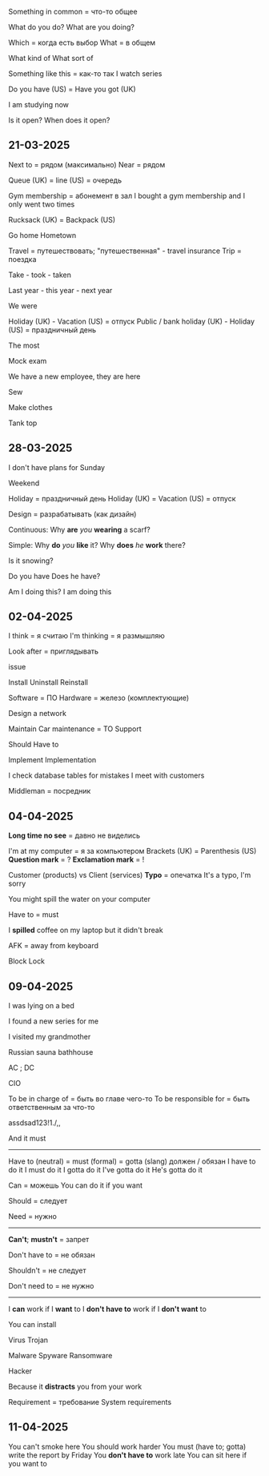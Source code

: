 
Something in common = что-то общее

What do you do?
What are you doing?

Which = когда есть выбор
What = в общем

What kind of
What sort of 

Something like this = как-то так
I watch series 

Do you have (US) = Have you got (UK)

I am studying now

Is it open?
When does it open?

## 21-03-2025

Next to = рядом (максимально)
Near = рядом

Queue (UK) = line (US) = очередь

Gym membership = абонемент в зал
	I bought a gym membership and I only went two times

Rucksack (UK) = Backpack (US)

Go home
Hometown 

Travel = путешествовать; "путешественная" - travel insurance
Trip = поездка

Take - took - taken

Last year - this year - next year

We were

Holiday (UK) - Vacation (US) = отпуск
Public / bank holiday (UK) - Holiday (US) = праздничный день

The most 

Mock exam 

We have a new employee, they are here

Sew

Make clothes 

Tank top 

## 28-03-2025

I don't have plans for Sunday

Weekend 

Holiday = праздничный день 
Holiday (UK) = Vacation (US) = отпуск

Design = разрабатывать (как дизайн)

Continuous:
	Why **are** *you* **wearing** a scarf?

Simple:
	Why **do** *you* **like** it?
	Why **does** *he* **work** there?

Is it snowing?


Do you have
Does he have?

Am I doing this?
I am doing this

## 02-04-2025

I think = я считаю
I'm thinking = я размышляю

Look after = приглядывать

issue 

Install
Uninstall
Reinstall

Software = ПО
Hardware = железо (комплектующие)

Design a network

Maintain
	Car maintenance = ТО 
Support

Should 
Have to 

Implement
Implementation

I check database tables for mistakes
I meet with customers

Middleman = посредник

## 04-04-2025

**Long time no see** = давно не виделись

I'm at my computer = я за компьютером
Brackets (UK) = Parenthesis (US)
**Question mark** = ?
**Exclamation mark** = ! 

Customer (products) vs Client (services)
**Typo** = опечатка
	It's a typo, I'm sorry

You might spill the water on your computer

Have to = must

I **spilled** coffee on my laptop but it didn't break

AFK = away from keyboard

Block
Lock


## 09-04-2025

I was lying on a bed

I found a new series for me

I visited my grandmother

Russian sauna
bathhouse 

AC ; DC

CIO 

To be in charge of = быть во главе чего-то
To be responsible for = быть ответственным за что-то

assdsad123!1./,,

And it must 

---

Have to (neutral) = must (formal) = gotta (slang) должен / обязан
	I have to do it
	I must do it
	I gotta do it
	I've gotta do it
	He's gotta do it

Can = можешь
	You can do it if you want

Should = следует 

Need = нужно

---

**Can't**; **mustn't** = запрет

Don't have to = не обязан

Shouldn't = не следует

Don't need to = не нужно

---

I **can** work if I **want** to
I **don't have to** work if I **don't want** to


You can install

Virus
Trojan

Malware
Spyware
Ransomware

Hacker

Because it **distracts** you from your work

Requirement = требование 
System requirements 

## 11-04-2025

You can't smoke here
You should work harder
You must (have to; gotta) write the report by Friday
You **don't have to** work late
You can sit here if you want to
